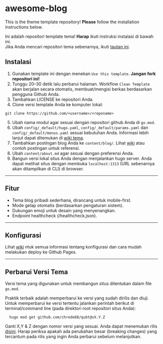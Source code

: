 # awesome-blog

This is the theme template repository! **Please** follow the installation instructions below.

Ini adalah repositori template tema! **Harap** ikuti instruksi instalasi di bawah ini.  
Jika Anda mencari repositori tema sebenarnya, ikuti [tautan ini](https://github.com/Chrede88/qubt).

## Instalasi

1) Gunakan template ini dengan menekan `Use this template`. **Jangan fork repositori ini!**  
2) Tunggu 20–30 detik lalu perbarui halaman. Workflow `Clean Template` akan berjalan secara otomatis, membuat/mengisi berkas berdasarkan pengguna Github Anda.  
3) Tambahkan LICENSE ke repositori Anda.  
4) Clone versi template Anda ke komputer lokal:  
```shell
git clone https://github.com/<username>/<reponame>
```
5) Ubah nama modul agar sesuai dengan repositori github Anda di `go.mod`.
6) Ubah `config/_default/hugo.yaml`, `config/_default/params.yaml` dan `config/_default/menus.yaml` sesuai kebutuhan Anda. Informasi lebih lanjut dapat ditemukan di [wiki tema](https://github.com/chrede88/qubt/wiki/Configuration).
7) Tambahkan postingan blog Anda ke `content/blog/`. Lihat [wiki](https://github.com/chrede88/qubt/wiki/Content) atau contoh postingan untuk referensi.
8) Ubah `content/about.md` agar sesuai dengan preferensi Anda.
9) Bangun versi lokal situs Anda dengan menjalankan hugo server. Anda dapat melihat situs dengan membuka `localhost:1313` (URL sebenarnya akan ditampilkan di CLI) di browser.

---

## Fitur

- Tema blog pribadi sederhana, dirancang untuk mobile-first.
- Mode gelap otomatis (berdasarkan pengaturan sistem).
- Dukungan emoji untuk desain yang menyenangkan.
- Endpoint healthcheck (/healthcheck.json).

---

## Konfigurasi

Lihat [wiki](https://github.com/chrede88/qubt/wiki) ntuk semua informasi tentang konfigurasi dan cara mudah melakukan deploy ke Github Pages.

---

## Perbarui Versi Tema
Versi tema yang digunakan untuk membangun situs ditentukan dalam file `go.mod`.

Praktik terbaik adalah memperbarui ke versi yang sudah dirilis dan diuji. Untuk memperbarui ke versi tertentu jalankan perintah berikut di terminal/command line (pada direktori root repositori situs Anda):

```shell
  hugo mod get github.com/chrede88/qubt@vX.Y.Z
```
Ganti X,Y & Z dengan nomor versi yang sesuai. Anda dapat menemukan rilis [disini](https://github.com/chrede88/qubt/releases). Harap periksa apakah ada perubahan besar (breaking changes) yang tercantum pada rilis yang ingin Anda perbarui sebelum melanjutkan.